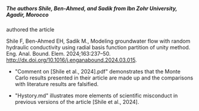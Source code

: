 ##### The authors Shile, Ben-Ahmed, and Sadik from Ibn Zohr University, Agadir, Morocco 
authored the article

Shile F, Ben-Ahmed EH, Sadik M., Modeling groundwater flow with random
hydraulic conductivity using radial basis function partition of unity method. Eng.
Anal. Bound. Elem. 2024;163:237–50. http://dx.doi.org/10.1016/j.enganabound.2024.03.015.

- "Comment on [Shile et al., 2024].pdf" demonstrates that the Monte Carlo results presented in their article are made up and the comparisons with literature results are falsified.

- "Hystory.md" illustrates more elements of scientific misconduct in previous versions of the article [Shile et al., 2024]. 

